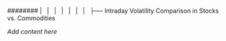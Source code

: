 ######## |   |   |   |   |   |   |   ├── Intraday Volatility Comparison in Stocks vs. Commodities

*Add content here*